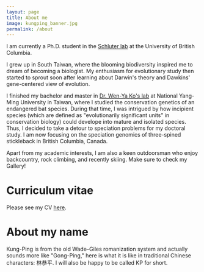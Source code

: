 ```yaml
---
layout: page
title: About me
image: kungping_banner.jpg
permalink: /about
---
```


I am currently a Ph.D. student in the [Schluter lab](https://www.zoology.ubc.ca/~schluter/) at the University of British Columbia.

I grew up in South Taiwan, where the blooming biodiversity inspired me to dream of becoming a biologist. My enthusiasm for evolutionary study then started to sprout soon after learning about Darwin's theory and Dawkins' gene-centered view of evolution. 

I finished my bachelor and master in [Dr. Wen-Ya Ko's lab](https://dls.nycu.edu.tw/faculty/faculty-member/wenko.html) at National Yang-Ming University in Taiwan, where I studied the conservation genetics of an endangered bat species. During that time, I was intrigued by how incipient species (which are defined as "evolutionarily significant units" in conservation biology) could develope into mature and isolated species. Thus, I decided to take a detour to speciation problems for my doctoral study. I am now focusing on the speciation genomics of three-spined stickleback in British Columbia, Canada.

Apart from my academic interests, I am also a keen outdoorsman who enjoy backcountry, rock climbing, and recently skiing. Make sure to check my Gallery!

# Curriculum vitae
Please see my CV [here](https://github.com/kpsimonlin/CV/blob/main/Lin_curriculum_vitae_202202.pdf).

# About my name

Kung-Ping is from the old Wade–Giles romanization system and actually sounds more like "Gong-Ping," here is what it is like in traditional Chinese characters: 林恭平. I will also be happy to be called KP for short.
